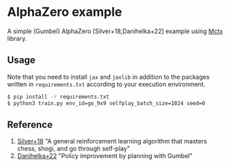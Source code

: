 # AlphaZero example

A simple (Gumbel) AlphaZero [Silver+18,Danihelka+22] example using [Mctx](https://github.com/deepmind/mctx) library.

## Usage

Note that you need to install `jax` and `jaxlib` in addition to the packages written in `requirements.txt` according to your execution environment.

```sh
$ pip install -r requirements.txt
$ python3 train.py env_id=go_9x9 selfplay_batch_size=1024 seed=0
```

## Reference

1. [Silver+18]() "A general reinforcement learning algorithm that masters
chess, shogi, and go through self-play"
2. [Danihelka+22](https://openreview.net/forum?id=bERaNdoegnO) "Policy improvement by planning with Gumbel"
